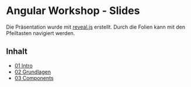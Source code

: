 # Angular Workshop - Slides

Die Präsentation wurde mit [reveal.js](http://lab.hakim.se/reveal-js/) erstellt.
Durch die Folien kann mit den Pfeiltasten navigiert werden.

## Inhalt
- [01 Intro](https://baloise.github.io/ws-angular_slides/)
- [02 Grundlagen](https://baloise.github.io/ws-angular_slides/02_Grundlagen.html)
- [03 Components](https://baloise.github.io/ws-angular_slides/03_Components.html)
